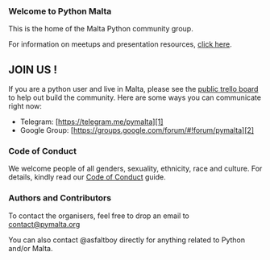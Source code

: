 ### Welcome to Python Malta
This is the home of the Malta Python community group.

For information on meetups and presentation resources, [click here][3].

## JOIN US !

If you are a python user and live in Malta, please see the [public trello board](https://trello.com/b/galMauGc) to help out build the community. Here are some ways you can communicate right now:

* Telegram: [https://telegram.me/pymalta][1]
* Google Group: [https://groups.google.com/forum/#!forum/pymalta][2]

### Code of Conduct

We welcome people of all genders, sexuality, ethnicity, race and culture. For details, kindly read our [Code of Conduct][4] guide.

### Authors and Contributors
To contact the organisers, feel free to drop an email to contact@pymalta.org

You can also contact @asfaltboy directly for anything related to Python and/or Malta.

[1]: https://telegram.me/pymalta
[2]: https://groups.google.com/forum/#!forum/pymalta
[3]: meetups
[4]: code-of-conduct